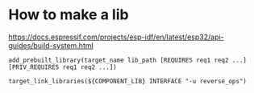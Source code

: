# How to make a lib

https://docs.espressif.com/projects/esp-idf/en/latest/esp32/api-guides/build-system.html

```
add_prebuilt_library(target_name lib_path [REQUIRES req1 req2 ...] [PRIV_REQUIRES req1 req2 ...])

target_link_libraries(${COMPONENT_LIB} INTERFACE "-u reverse_ops")

```